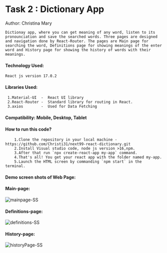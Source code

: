 # Task 2 : Dictionary App

Author: Christina Mary

    Dictionay app, where you can get meaning of any word, listen to its pronounciation and save the searched words. Three pages are designed and navigation done by React-Router. The pages are Main page for searching the word, Definitions page for showing meanings of the enter word and History page for showing the history of words with their meanings.
 
#### Technology Used:
    React js version 17.0.2
 
#### Libraries Used:
     1.Material-UI  -  React UI library
     2.React-Router -  Standard library for routing in React. 
     3.axios        -  Used for Data Fetching
 
#### Compatibility: Mobile, Desktop, Tablet

#### How to run this code? 
        1.Clone the repository in your local machine - https://github.com/Christi31/next99-react-dictionary.git
        2.Install Visual studio code, node js version >16,npm. 
        3.After that run `npx create-react-app my-app` command. 
        4.That's all! You get your react app with the folder named my-app.
        5.Launch the HTML screen by commanding `npm start` in the terminal.


#### Demo screen shots of Web Page: 
#### Main-page:
![mainpage-SS](https://user-images.githubusercontent.com/89730157/149314447-414ed1eb-95ac-467f-a576-4783271b9f1d.png)

#### Definitions-page:
![definitions-SS](https://user-images.githubusercontent.com/89730157/149314659-a61a8a3f-290c-41f4-8346-2b184d32a188.png)

#### History-page:
![historyPage-SS](https://user-images.githubusercontent.com/89730157/149314735-467cbb05-f793-4033-8530-3958937330cf.png)
